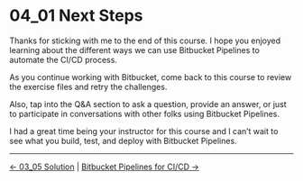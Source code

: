 # 04_01 Next Steps

Thanks for sticking with me to the end of this course.  I hope you enjoyed learning about the different ways we can use Bitbucket Pipelines to automate the CI/CD process.

As you continue working with Bitbucket, come back to this course to review the exercise files and retry the challenges.

Also, tap into the Q&A section to ask a question, provide an answer, or just to participate in conversations with other folks using Bitbucket Pipelines.

I had a great time being your instructor for this course and I can’t wait to see what you build, test, and deploy with Bitbucket Pipelines.


<!-- FooterStart -->
---
[← 03_05 Solution](../../ch3_build_envs/03_05_solution/README.md) | [Bitbucket Pipelines for CI/CD →](../../README.md)
<!-- FooterEnd -->
